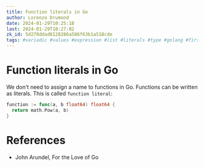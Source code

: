 ```yaml
---
title: Function literals in Go
author: Lorenzo Drumond
date: 2024-01-29T10:25:18
last: 2024-01-29T10:27:02
zk_id: 5d278ddad6128286a586f63b1a518cde
tags: #variadic #values #expression #list #literals #type #golang #first_class_citizens #body #parameters #signature #tuple #functions #declare
---
```



# Function literals in Go
We don't need to assign a name to functions in Go. Functions can be written as literals. This is called `function literal`:
```go
function := func(a, b float64) float64 {
  return math.Pow(a, b)
}
```

# References
- John Arundel, For the Love of Go
